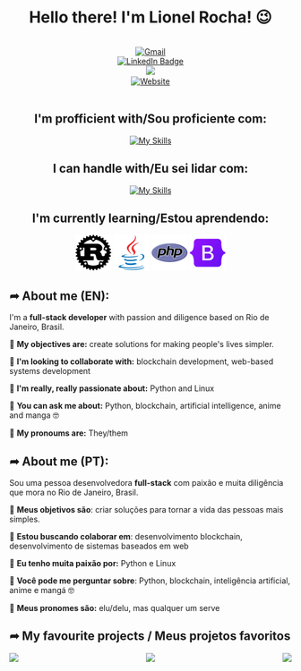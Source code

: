 <div align="center">

# Hello there! I'm Lionel Rocha! 😉

</div>
<br>

<div align="center">

<div id="badges" align="center">
  <a href="mailto:lionel.rocha.alves@gmail.com/">
  <img src="https://img.shields.io/badge/Gmail-FF0000?style=for-the-badge&logo=gmail&logoColor=white" alt="Gmail"/>
  </a>
  
  <br>

  <a href="https://www.linkedin.com/in/lionel-rocha-578832208/">
  <img src="https://img.shields.io/badge/LinkedIn-blue?style=for-the-badge&logo=linkedin&logoColor=white" alt="LinkedIn Badge"/>
  </a>

  <br>
  <img src="https://img.shields.io/badge/PaizaoDoMorro%230516-%237289da?style=for-the-badge&logo=discord&logoColor=%23ffffff"/>

  <br>

  <a href="https://www.linkedin.com/in/lionel-rocha-578832208/">
  <img src="https://img.shields.io/badge/Website-in_progress-orange?style=for-the-badge" alt="Website"/>
  </a>
 
</div>
</div>

<br>


<div align="center">

## I'm profficient with/Sou proficiente com:

</div>

<div id="programming-languages" align="center"> 
  
[![My Skills](https://skillicons.dev/icons?i=javascript,nodejs,express,solidity,python,vuejs&theme=light&perline=5)](https://skillicons.dev)

</div>

<div align="center">

## I can handle with/Eu sei lidar com:

</div>

<div id="can-handle" align="center"> 
  
[![My Skills](https://skillicons.dev/icons?i=postgres,mongodb,java,react,django,flask,tensorflow,linux,docker,typescript&theme=light&perline=5)](https://skillicons.dev)

</div>

<div align="center">

## I'm currently learning/Estou aprendendo:

</div>

<div id="learning" align="center">
<img src="https://raw.githubusercontent.com/devicons/devicon/6910f0503efdd315c8f9b858234310c06e04d9c0/icons/rust/rust-original.svg" alt="Rust" width="64">
<img src="https://github.com/devicons/devicon/blob/master/icons/java/java-original.svg" alt="Java" width="64">
  <img src="https://github.com/devicons/devicon/blob/master/icons/php/php-original.svg" alt="PHP" width="64">
<img src="https://github.com/devicons/devicon/blob/master/icons/bootstrap/bootstrap-original.svg" alt="Bootstrap" width="64">

</div>

## ➦ About me (EN):

I'm a **full-stack developer** with passion and diligence based on Rio de Janeiro, Brasil.

📌 **My objectives are:** create solutions for making people's lives simpler.  

📌 **I'm looking to collaborate with:** blockchain development, web-based systems development

📌 **I'm really, really passionate about:** Python and Linux

📌 **You can ask me about:** Python, blockchain, artificial intelligence, anime and manga 🤓

📌 **My pronoums are:** They/them

## ➦ About me (PT):
Sou uma pessoa desenvolvedora **full-stack** com paixão e muita diligência que mora no Rio de Janeiro, Brasil.

📌 **Meus objetivos são**: criar soluções para tornar a vida das pessoas mais simples.

📌 **Estou buscando colaborar em**: desenvolvimento blockchain, desenvolvimento de sistemas baseados em web

📌 **Eu tenho muita paixão por:** Python e Linux

📌 **Você pode me perguntar sobre**: Python, blockchain, inteligência artificial, anime e mangá 🤓

📌 **Meus pronomes são:** elu/delu, mas qualquer um serve

## ➦ My favourite projects / Meus projetos favoritos
<div align="center" style="display: flex; justify-content: space-between; align-items: center; width: 100%;">

  <a href="https://github.com/Lionel-Rocha/lendas-de-papel">
    <img src="https://img.shields.io/badge/Paper%20Legends-pink?style=for-the-badge&logo=solidity&logoColor=%232c2f33"/>
  </a>

  <a href="https://github.com/Lionel-Rocha/certificados-blockchain">
    <img src="https://img.shields.io/badge/Certificados_Blockchain-black?style=for-the-badge&logo=solidity&logoColor=%23ffffff"/>
  </a>

  <a href="https://github.com/Lionel-Rocha/Stonksbot">
    <img src="https://img.shields.io/badge/Stonksbot-blue?style=for-the-badge&logo=python&logoColor=white"/>
  </a>

</div>

